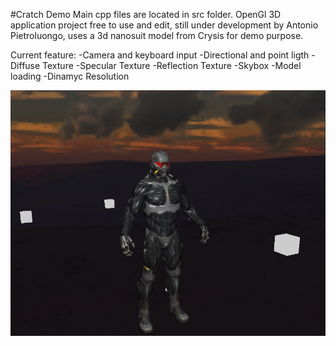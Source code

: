 #Cratch Demo
Main cpp files are located in src folder.
OpenGl 3D application project free to use and edit, still under development by Antonio Pietroluongo, 
uses a 3d nanosuit model from Crysis for demo purpose.

Current feature:
-Camera and keyboard input
-Directional and point ligth
-Diffuse Texture
-Specular Texture
-Reflection Texture
-Skybox
-Model loading 
-Dinamyc Resolution

![Demo](https://raw.githubusercontent.com/AntPtr/Scartch/master/Engacreen.png)



